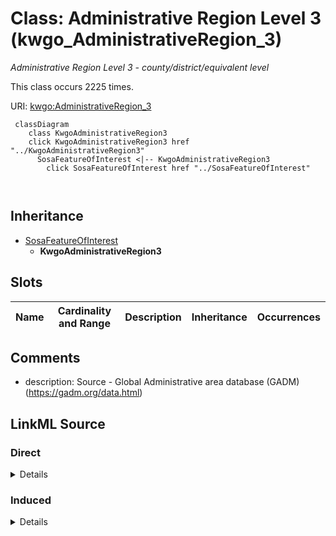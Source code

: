 

# Class: Administrative Region Level 3 (kwgo_AdministrativeRegion_3)


_Administrative Region Level 3 - county/district/equivalent level_






This class occurs 2225 times.


URI: [kwgo:AdministrativeRegion_3](http://stko-kwg.geog.ucsb.edu/lod/ontology/AdministrativeRegion_3)






```mermaid
 classDiagram
    class KwgoAdministrativeRegion3
    click KwgoAdministrativeRegion3 href "../KwgoAdministrativeRegion3"
      SosaFeatureOfInterest <|-- KwgoAdministrativeRegion3
        click SosaFeatureOfInterest href "../SosaFeatureOfInterest"
      
      
```





## Inheritance
* [SosaFeatureOfInterest](../classes/SosaFeatureOfInterest.md)
    * **KwgoAdministrativeRegion3**



## Slots

| Name | Cardinality and Range | Description | Inheritance | Occurrences |
| ---  | --- | --- | --- | --- |









## Comments

* description: Source - Global Administrative area database (GADM) (https://gadm.org/data.html)






## LinkML Source

<!-- TODO: investigate https://stackoverflow.com/questions/37606292/how-to-create-tabbed-code-blocks-in-mkdocs-or-sphinx -->

### Direct

<details>

```yaml
name: kwgo_AdministrativeRegion_3
description: Administrative Region Level 3 - county/district/equivalent level
title: Administrative Region Level 3
comments:
- 'description: Source - Global Administrative area database (GADM) (https://gadm.org/data.html)'
from_schema: okns:kwg
is_a: sosa_FeatureOfInterest
class_uri: kwgo:AdministrativeRegion_3

```
</details>

### Induced

<details>

```yaml
name: kwgo_AdministrativeRegion_3
description: Administrative Region Level 3 - county/district/equivalent level
title: Administrative Region Level 3
comments:
- 'description: Source - Global Administrative area database (GADM) (https://gadm.org/data.html)'
from_schema: okns:kwg
is_a: sosa_FeatureOfInterest
class_uri: kwgo:AdministrativeRegion_3

```
</details>